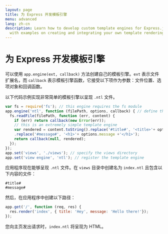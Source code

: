 ```yaml
---
layout: page
title: 为 Express 开发模板引擎
menu: advanced
lang: zh-cn
description: Learn how to develop custom template engines for Express.js using app.engine(),
  with examples on creating and integrating your own template rendering logic.
---
```


# 为 Express 开发模板引擎

可以使用 `app.engine(ext, callback)` 方法创建自己的模板引擎。`ext` 表示文件扩展名，而 `callback` 表示模板引擎函数，它接受以下项作为参数：文件位置、选项对象和回调函数。

以下代码示例实现非常简单的模板引擎以呈现 `.ntl` 文件。

```js
var fs = require('fs'); // this engine requires the fs module
app.engine('ntl', function (filePath, options, callback) { // define the template engine
  fs.readFile(filePath, function (err, content) {
    if (err) return callback(new Error(err));
    // this is an extremely simple template engine
    var rendered = content.toString().replace('#title#', '<title>'+ options.title +'</title>')
    .replace('#message#', '<h1>'+ options.message +'</h1>');
    return callback(null, rendered);
  });
});
app.set('views', './views'); // specify the views directory
app.set('view engine', 'ntl'); // register the template engine
```

应用程序现在能够呈现 `.ntl` 文件。在 `views` 目录中创建名为 `index.ntl` 且包含以下内容的文件：

```pug
#title#
#message#
```
然后，在应用程序中创建以下路径：
```js
app.get('/', function (req, res) {
  res.render('index', { title: 'Hey', message: 'Hello there!'});
});
```
您向主页发出请求时，`index.ntl` 将呈现为 HTML。
